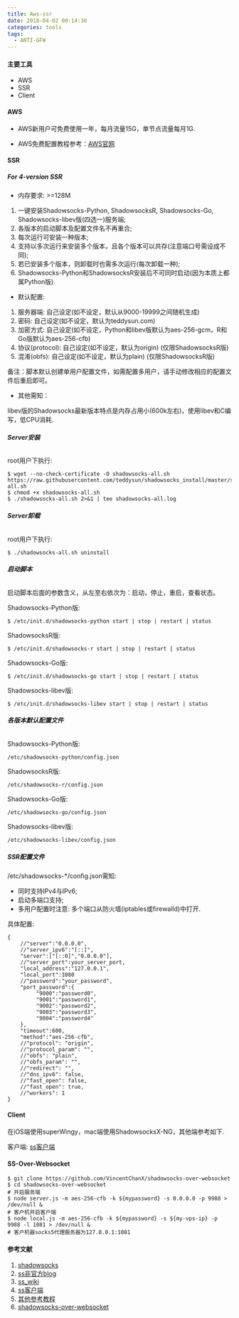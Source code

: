 ```yaml
---
title: Aws-ssr
date: 2018-04-02 00:14:38
categories: tools
tags: 
  - ANTI-GFW
---
```


#### 主要工具

- AWS
- SSR
- Client

#### AWS

- AWS新用户可免费使用一年，每月流量15G，单节点流量每月1G.

- AWS免费配置教程参考：[AWS官网](https://aws.amazon.com/cn/free/)

<!-- more -->

#### SSR

##### For 4-version SSR

- 内存要求: >=128M

1. 一键安装Shadowsocks-Python, ShadowsocksR, Shadowsocks-Go, Shadowsocks-libev版(四选一)服务端;
2. 各版本的启动脚本及配置文件名不再重合;
3. 每次运行可安装一种版本;
4. 支持以多次运行来安装多个版本，且各个版本可以共存(注意端口号需设成不同);
5. 若已安装多个版本，则卸载时也需多次运行(每次卸载一种);
6. Shadowsocks-Python和ShadowsocksR安装后不可同时启动(因为本质上都属Python版).

- 默认配置:

1. 服务器端: 自己设定(如不设定，默认从9000-19999之间随机生成)
2. 密码: 自己设定(如不设定，默认为teddysun.com)
3. 加密方式: 自己设定(如不设定，Python和libev版默认为aes-256-gcm，R和Go版默认为aes-256-cfb)
4. 协议(protocol): 自己设定(如不设定，默认为origin) (仅限ShadowsocksR版)
5. 混淆(obfs): 自己设定(如不设定，默认为plain) (仅限ShadowsocksR版)

备注：脚本默认创建单用户配置文件，如需配置多用户，请手动修改相应的配置文件后重启即可。

- 其他需知：

libev版的Shadowsocks最新版本特点是内存占用小(600k左右)，使用libev和C编写，低CPU消耗.


###### **Server安装**

root用户下执行:

```
$ wget --no-check-certificate -O shadowsocks-all.sh https://raw.githubusercontent.com/teddysun/shadowsocks_install/master/shadowsocks-all.sh
$ chmod +x shadowsocks-all.sh
$ ./shadowsocks-all.sh 2>&1 | tee shadowsocks-all.log
```

###### **Server卸载**

root用户下执行:

```
$ ./shadowsocks-all.sh uninstall
```

###### **启动脚本**

启动脚本后面的参数含义，从左至右依次为：启动，停止，重启，查看状态。

Shadowsocks-Python版:

```
$ /etc/init.d/shadowsocks-python start | stop | restart | status
```

ShadowsocksR版:

```
$ /etc/init.d/shadowsocks-r start | stop | restart | status
```

Shadowsocks-Go版:

```
$ /etc/init.d/shadowsocks-go start | stop | restart | status
```

Shadowsocks-libev版:

```
$ /etc/init.d/shadowsocks-libev start | stop | restart | status
```

###### **各版本默认配置文件**

Shadowsocks-Python版:

```
/etc/shadowsocks-python/config.json
```

ShadowsocksR版:

```
/etc/shadowsocks-r/config.json
```

Shadowsocks-Go版:

```
/etc/shadowsocks-go/config.json
```

Shadowsocks-libev版:

```
/etc/shadowsocks-libev/config.json
```

##### SSR配置文件

/etc/shadowsocks-\*/config.json需知:

- 同时支持IPv4与IPv6;
- 启动多端口支持;
- 多用户配置时注意: 多个端口从防火墙(iptables或firewalld)中打开.

具体配置:

```
{
    //"server":"0.0.0.0",
    //"server_ipv6":"[::]",
    "server":["[::0]","0.0.0.0"],
    //"server_port":your_server_port,
    "local_address":"127.0.0.1",
    "local_port":1080
    //"password":"your_password",
    "port_password":{
         "9000":"password0",
         "9001":"password1",
         "9002":"password2",
         "9003":"password3",
         "9004":"password4"
    },
    "timeout":600,
    "method":"aes-256-cfb",
    //"protocol": "origin",
    //"protocol_param": "",
    //"obfs": "plain",
    //"obfs_param": "",
    //"redirect": "",
    //"dns_ipv6": false,
    //"fast_open": false,
    //"fast_open": true,
    //"workers": 1
}
```

#### Client

在iOS端使用superWingy，mac端使用ShadowsocksX-NG，其他端参考如下.

客户端: [ss客户端](https://shadowsocks.org/en/download/clients.html)

#### SS-Over-Websocket

```
$ git clone https://github.com/VincentChanX/shadowsocks-over-websocket
$ cd shadowsocks-over-websocket
# 开启服务端
$ node server.js -m aes-256-cfb -k ${mypassword} -s 0.0.0.0 -p 9988 > /dev/null &
# 客户机开启客户端
$ node local.js -m aes-256-cfb -k ${mypassword} -s ${my-vps-ip} -p 9988 -l 1081 > /dev/null &
# 客户机器socks5代理服务器为127.0.0.1:1081
```

#### 参考文献
1. [shadowsocks](https://github.com/teddysun/shadowsocks_install)
2. [ss非官方blog](https://shadowsocks.be/)
3. [ss_wiki](https://github.com/iMeiji/shadowsocks_install/wiki)
4. [ss客户端](https://shadowsocks.org/en/download/clients.html)
5. [其他参考教程](http://kr1.crossfirewall.win:8000/archives.html)
6. [shadowsocks-over-websocket](http://www.xuxiaobo.com/?p=3051)
